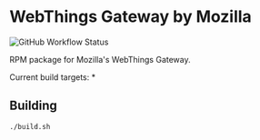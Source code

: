 # WebThings Gateway by Mozilla

![GitHub Workflow Status](https://img.shields.io/github/workflow/status/mozilla-iot/gateway-rpm/Build)

RPM package for Mozilla's WebThings Gateway.

Current build targets:
* 

## Building

```sh
./build.sh
```
